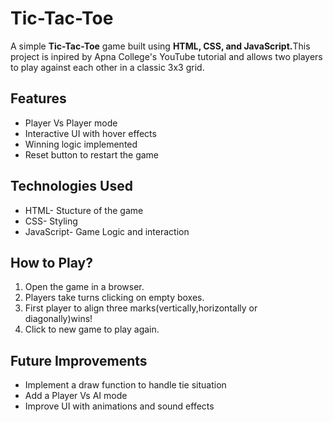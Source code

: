 # Tic-Tac-Toe
<p>A simple <strong>Tic-Tac-Toe</strong> game built using <strong>HTML, CSS, and JavaScript.</strong>This project is inpired by Apna College's YouTube tutorial and allows two players to play against each other in a classic 3x3 grid.</p>

<h2>Features</h2>
<ul>
  <li>Player Vs Player mode</li>
  <li>Interactive UI with hover effects</li>
  <li>Winning logic implemented</li>
  <li>Reset button to restart the game</li>
</ul>

<h2>Technologies Used </h2>
<ul>
  <li>HTML- Stucture of the game</li>
  <li>CSS- Styling</li>
  <li>JavaScript- Game Logic and interaction</li>
</ul>

<h2>How to Play?</h2>
<ol>
  <li>Open the game in a browser.</li>
  <li>Players take turns clicking on empty boxes.</li>
  <li>First player to align three marks(vertically,horizontally or diagonally)wins!</li>
  <li>Click to new game to play again.</li>
</ol>

<h2>Future Improvements</h2>
<ul>
  <li>Implement a draw function to handle tie situation</li>
  <li>Add a Player Vs AI mode</li>
  <li>Improve UI with animations and sound effects</li>
</ul>

